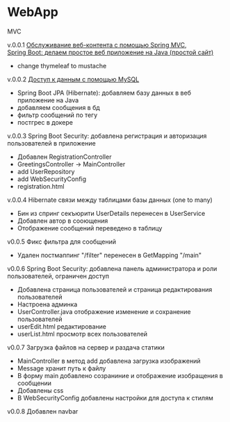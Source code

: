 # WebApp
MVC

v.0.0.1 [Обслуживание веб-контента с помощью Spring MVC](https://spring.io/guides/gs/serving-web-content/),
<br/>
[Spring Boot: делаем простое веб приложение на Java (простой сайт)](https://www.youtube.com/watch?v=jH17YkBTpI4&list=PLU2ftbIeotGoGSEUf54LQH-DgiQPF2XRO&index=1)

* change thymeleaf to mustache

v.0.0.2 [Доступ к данным с помощью MySQL](https://spring.io/guides/gs/accessing-data-mysql/)

* Spring Boot JPA (Hibernate): добавляем базу данных в веб приложение на Java
* добавляем сообщения в бд
* фильтр сообщений по тегу
* постгрес в докере

v.0.0.3 Spring Boot Security: добавлена регистрация и авторизация пользователей в приложение

* Добавлен RegistrationController
* GreetingsController -> MainController
* add UserRepository
* add WebSecurityConfig
* registration.html

v.0.0.4 Hibernate связи между таблицами базы данных (one to many)

* Бин из спринг секъюрити UserDetails перенесен в UserService
* Добавлен автор в сооющения
* Отображение сообщений переведено в таблицу

v0.0.5 Фикс фильтра для сообщений
* Удален постмаппинг "/filter" перенесен в GetMapping "/main"

v0.0.6 Spring Boot Security: добавлена панель администратора и роли пользователей, ограничен доступ
* Добавлена страница пользователей и страница редактирования пользователей
* Настроена админка
* UserController.java отображение изменение и сохранение пользователей
* userEdit.html редактирование
* userList.html просмотр всех пользователей

v0.0.7 Загрузка файлов на сервер и раздача статики
* MainController в метод add добавлена загрузка изображений
* Message хранит путь к файлу
* В форму main добавлено созраниние и отображение изобращения в сообщении
* Добавлены css
* В WebSecurityConfig добавлены настройки для доступа к стилям

v0.0.8 Добавлен navbar